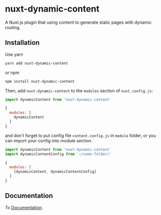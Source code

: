 # nuxt-dynamic-content
A Nuxt.js plugin that using content to generate static pages with dynamic routing.

## Installation

Use yarn

```bash
yarn add nuxt-dynamic-content
```

or npm

```bash
npm install nuxt-dynamic-content
```

Then, add `nuxt-dynamic-content` to the `modules` section of `nuxt.config.js`:

```JavaScript
import dynamicContent from 'nuxt-dynamic-content'

{
  modules: [
    dynamicContent
  ]
}
```

and don't forget to put config file `content.config.js` in `module` folder, or you can import your config into module section.

```JavaScript
import dynamicContent from 'nuxt-dynamic-content'
import dynamicContentConfig from '~/some-folder/'

{
  modules: [
    [dynamicContent, dynamicContentConfig]
  ]
}
```

## Documentation

To [Documentation](https://azurewarth0920.github.io/nuxt-dynamic-content/).